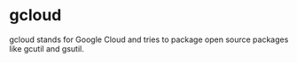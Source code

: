 gcloud
======

gcloud stands for Google Cloud and tries to package open source packages like gcutil and gsutil.